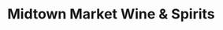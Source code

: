 ---
title: "Midtown Market Wine & Spirits"
url: /hattiesburg/midtown-market-wine-and-spirits/
shop: alcohol
---